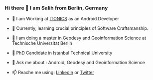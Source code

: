 ### Hi there 👋 I am Salih from Berlin, Germany

- 🔭 I am Working at [ITONICS](https://www.itonics-innovation.com/) as an Android Developer

- 🌱 Currently, learning crucial principles of Software Craftsmanship.

- 📕 I am doing a master in Geodesy and Geoinformation Science at Technische Universitat Berlin

- 📕 PhD Candidate in Istanbul Technical University

- 💬 Ask me about : Android, Geodesy and Geoinformation Science

- 📫 Reache me using: [Linkedin](https://www.linkedin.com/in/salihyalcin89/) or [Twitter](https://twitter.com/salihyalcin_/)
